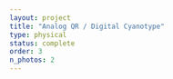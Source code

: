 ```yaml
---
layout: project
title: "Analog QR / Digital Cyanotype"
type: physical
status: complete
order: 3
n_photos: 2
---
```

